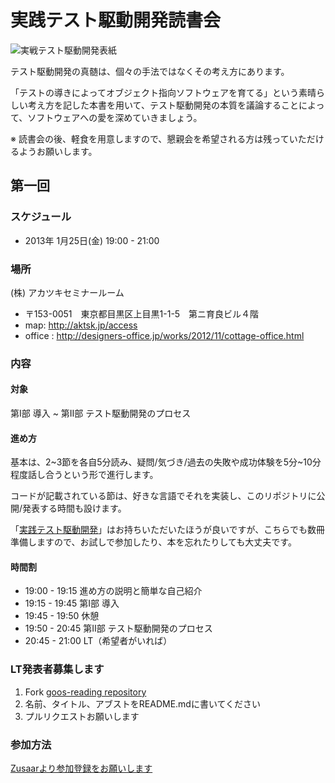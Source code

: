 実践テスト駆動開発読書会
=======================

![実戦テスト駆動開発表紙](http://books.shoeisha.co.jp//images/book/93501.jpg)

テスト駆動開発の真髄は、個々の手法ではなくその考え方にあります。

「テストの導きによってオブジェクト指向ソフトウェアを育てる」という素晴らしい考え方を記した本書を用いて、テスト駆動開発の本質を議論することによって、ソフトウェアへの愛を深めていきましょう。

※ 読書会の後、軽食を用意しますので、懇親会を希望される方は残っていただけるようお願いします。

## 第一回
### スケジュール
* 2013年 1月25日(金) 19:00 - 21:00

### 場所
(株) アカツキセミナールーム

* 〒153-0051　東京都目黒区上目黒1-1-5　第ニ育良ビル４階
* map: http://aktsk.jp/access
* office : http://designers-office.jp/works/2012/11/cottage-office.html

### 内容
#### 対象
第Ⅰ部 導入 ~ 第Ⅱ部 テスト駆動開発のプロセス

#### 進め方
基本は、2~3節を各自5分読み、疑問/気づき/過去の失敗や成功体験を5分~10分程度話し合うという形で進行します。

コードが記載されている節は、好きな言語でそれを実装し、このリポジトリに公開/発表する時間も設けます。

「[実践テスト駆動開発](http://books.shoeisha.co.jp/book/b93501.html)」はお持ちいただいたほうが良いですが、こちらでも数冊準備しますので、お試しで参加したり、本を忘れたりしても大丈夫です。

#### 時間割
* 19:00 - 19:15 進め方の説明と簡単な自己紹介
* 19:15 - 19:45 第Ⅰ部 導入
* 19:45 - 19:50 休憩
* 19:50 - 20:45 第Ⅱ部 テスト駆動開発のプロセス
* 20:45 - 21:00 LT（希望者がいれば）

### LT発表者募集します
1. Fork [goos-reading repository](http://github.com/aktsk/goos-reading)
2. 名前、タイトル、アブストをREADME.mdに書いてください
3. プルリクエストお願いします

### 参加方法
[Zusaarより参加登録をお願いします](http://www.zusaar.com/event/496003)

